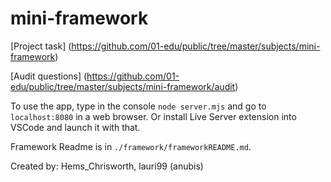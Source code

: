 # mini-framework

[Project task] (https://github.com/01-edu/public/tree/master/subjects/mini-framework)

[Audit questions] (https://github.com/01-edu/public/tree/master/subjects/mini-framework/audit)


To use the app, type in the console `node server.mjs` and go to `localhost:8080` in a web browser.
Or install Live Server extension into VSCode and launch it with that.

Framework Readme is in `./framework/frameworkREADME.md`.


Created by: Hems_Chrisworth, lauri99 (anubis)